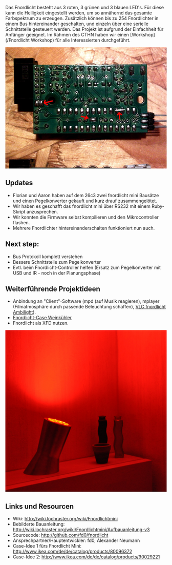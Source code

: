 Das Fnordlicht besteht aus 3 roten, 3 grünen und 3 blauen LED's. Für diese kann die Helligkeit eingestellt werden, um so annähernd das gesamte Farbspektrum zu erzeugen. Zusätzlich können bis zu 254 Fnordlichter in einem Bus hintereinander geschalten, und einzeln über eine serielle Schnittstelle gesteuert werden. Das Projekt ist aufgrund der Einfachheit für Anfänger geeignet. Im Rahmen des CTHN haben wir einen [Workshop](/Fnordlicht Workshop) für alle Interessierten durchgeführt. 


![Embedded image](/images/Fnordlicht_a_bottom.jpg)‎

## Updates

* Florian und Aaron haben auf dem 26c3 zwei fnordlicht mini Bausätze und einen Pegelkonverter gekauft und kurz drauf zusammengelötet.
* Wir haben es geschafft das fnordlicht mini über RS232 mit einem Ruby-Skript anzusprechen.
* Wir konnten die Firmware selbst kompilieren und den Mikrocontroller flashen.
* Mehrere Fnordlichter hintereinanderschalten funktioniert nun auch.

## Next step:

* Bus Protokoll komplett verstehen
* Bessere Schnittstelle zum Pegelkonverter
* Evtl. beim Fnordlicht-Controller helfen (Ersatz zum Pegelkonverter mit USB und IR - noch in der Planungsphase)

## Weiterführende Projektideen
* Anbindung an "Client"-Software (mpd (auf Musik reagieren), mplayer (Filmatmosphäre durch passende Beleuchtung schaffen), [VLC fnordlicht Ambilight](/http://klautesblog.blogspot.com/2010/05/fnordlicht-ambilight-update.html)).
* [Fnordlicht-Case Weinkühler](/page/Fnordlicht-Case_Weinkuehler)
* Fnordlicht als XFD nutzen.

![Embedded image](/images/weinkuehler.jpg)

## Links und Resourcen
* Wiki: http://wiki.lochraster.org/wiki/Fnordlichtmini
* Bebilderte Bauanleitung: http://wiki.lochraster.org/wiki/Fnordlichtmini/Aufbauanleitung-v3
* Sourcecode: http://github.com/fd0/fnordlicht
* Ansprechpartner/Hauptentwickler: fd0, Alexander Neumann
* Case-Idee 1 fürs Fnordlicht Mini: http://www.ikea.com/de/de/catalog/products/80096372
* Case-Idee 2: http://www.ikea.com/de/de/catalog/products/90029221